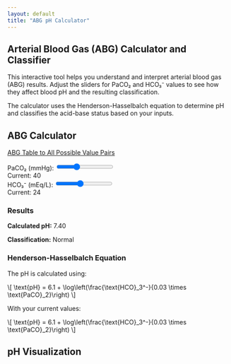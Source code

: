 ```yaml
---
layout: default
title: "ABG pH Calculator"
---
```


<article class="intro">
    <h1>Arterial Blood Gas (ABG) Calculator and Classifier</h1>
    <p>This interactive tool helps you understand and interpret arterial blood gas (ABG) results. Adjust the sliders for PaCO₂ and HCO₃⁻ values to see how they affect blood pH and the resulting classification.</p>
    <p>The calculator uses the Henderson-Hasselbalch equation to determine pH and classifies the acid-base status based on your inputs.</p>
</article>

<section class="calculator-section">
    <h2>ABG Calculator</h2>
    <p><a href="abg_table.html">ABG Table to All Possible Value Pairs</a></p>

<div class="controls">
        <div class="slider-container">
        <label for="paco2">PaCO₂ (mmHg):</label>
        <input type="range" id="paco2" class="slider" min="10" max="100" value="40" step="1">
        <div class="value-display">Current: <span id="paco2-value">40</span></div>
</div>
        
<div class="slider-container">
        <label for="hco3">HCO₃⁻ (mEq/L):</label>
        <input type="range" id="hco3" class="slider" min="5" max="50" value="24" step="1">
        <div class="value-display">Current: <span id="hco3-value">24</span></div>
        </div>
</div>

<section class="results">
        <h3>Results</h3>
        <p><strong>Calculated pH:</strong> <span id="ph-value">7.40</span></p>
        <p><strong>Classification:</strong> <span id="classification" class="result-label">Normal</span></p>
</section>

<section class="equation-section">
    <h3>Henderson-Hasselbalch Equation</h3>
    <div class="equation-container">
        <p>The pH is calculated using:</p>
        \[ \text{pH} = 6.1 + \log\left(\frac{\text{HCO}_3^-}{0.03 \times \text{PaCO}_2}\right) \]
        <p>With your current values:</p>
        <div id="dynamic-equation">
            \[ \text{pH} = 6.1 + \log\left(\frac{\text{HCO}_3^-}{0.03 \times \text{PaCO}_2}\right) \]
        </div>
    </div>
</section>

<section class="graph-section">
    <h2>pH Visualization</h2>
    <div id="graph"></div>
</section>

<link rel="stylesheet" href="_css/graph-components.css">
<script src="https://cdn.plot.ly/plotly-latest.min.js"></script>
<script src="https://polyfill.io/v3/polyfill.min.js?features=es6"></script>
<script id="MathJax-script" async src="https://cdn.jsdelivr.net/npm/mathjax@3/es5/tex-mml-chtml.js"></script>
<script src="abg-simulator.js"></script>
<script src="js/abg-background.js"></script>

<script>
document.addEventListener('DOMContentLoaded', function() {
    const paco2Slider = document.getElementById('paco2');
    const hco3Slider = document.getElementById('hco3');
    function updateEquation() {
        document.getElementById('equation-paco2').textContent = paco2Slider.value;
        document.getElementById('equation-hco3').textContent = hco3Slider.value;
    }
    paco2Slider.addEventListener('input', updateEquation);
    hco3Slider.addEventListener('input', updateEquation);
});
</script>

